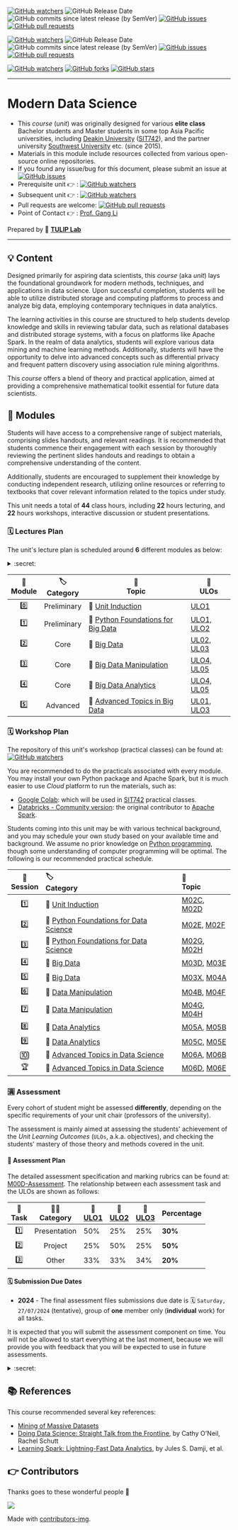 [![GitHub watchers](https://img.shields.io/badge/tulip--lab-Modern--Data--Science-brightgreen?style=plastic)](https://github.com/tulip-lab/Modern-Data-Science)
![GitHub Release Date](https://img.shields.io/github/release-date/tulip-lab/Modern-Data-Science)
![GitHub commits since latest release (by SemVer)](https://img.shields.io/github/commits-since/tulip-lab/Modern-Data-Science/latest)
[![GitHub issues](https://img.shields.io/github/issues/tulip-lab/Modern-Data-Science)](https://github.com/tulip-lab/Modern-Data-Science/issues)
[![GitHub pull requests](https://img.shields.io/github/issues-pr/tulip-lab/Modern-Data-Science)](https://github.com/tulip-lab/Modern-Data-Science/pulls) 

[![GitHub watchers](https://img.shields.io/badge/tulip--lab-sit742-brightgreen?style=plastic)](https://github.com/tulip-lab/sit742)
![GitHub Release Date](https://img.shields.io/github/release-date/tulip-lab/sit742)
![GitHub commits since latest release (by SemVer)](https://img.shields.io/github/commits-since/tulip-lab/sit742/latest)
[![GitHub issues](https://img.shields.io/github/issues/tulip-lab/sit742)](https://github.com/tulip-lab/sit742/issues)
[![GitHub pull requests](https://img.shields.io/github/issues-pr/tulip-lab/sit742)](https://github.com/tulip-lab/sit742/pulls) 


[![GitHub watchers](https://img.shields.io/github/watchers/tulip-lab/sit742.svg?style=social&label=Watch)](https://GitHub.com/tulip-lab/Modern-Data-Science/watchers/)
[![GitHub forks](https://img.shields.io/github/forks/tulip-lab/sit742.svg?style=social&label=Fork)](https://GitHub.com/tulip-lab/Modern-Data-Science/network/)
[![GitHub stars](https://img.shields.io/github/stars/tulip-lab/sit742.svg?style=social&label=Star)](https://GitHub.com/tulip-lab/Modern-Data-Science/stargazers/)

----

# Modern Data Science

- This *course* (*unit*) was originally designed for various **elite class** Bachelor students and Master students in some top Asia Pacific universities, including [Deakin University](https://www.deakin.edu.au) ([SIT742](https://www.deakin.edu.au/courses/unit?unit=SIT742)), and the partner university [Southwest University](https://www.swu.edu.cn) etc. (since 2015).
- Materials in this module include resources collected from various open-source online repositories.
- If you found any issue/bug for this document, please submit an issue at [![GitHub issues](https://img.shields.io/github/issues/tulip-lab/Modern-Data-Science)](https://github.com/tulip-lab/Modern-Data-Science/issues)
- Prerequisite unit :point_right: : [![GitHub watchers](https://img.shields.io/badge/tulip--lab-Math--Foundations-brightgreen?style=plastic)](https://github.com/tulip-lab/math-foundation-for-data-scientists) 
- Subsequent unit :point_right: : [![GitHub watchers](https://img.shields.io/badge/tulip--lab-Pattern--Classification-brightgreen?style=plastic)](https://github.com/tulip-lab/pattern-classification) 
- Pull requests are welcome: [![GitHub pull requests](https://img.shields.io/github/issues-pr/tulip-lab/Modern-Data-Science)](https://github.com/tulip-lab/Modern-Data-Science/pulls) 
- Point of Contact :point_right: : [Prof. Gang Li](https://github.com/tuliplab)

Prepared by :tulip: **[TULIP Lab](https://www.tulip.org.au/members)**

---
## :bulb: Content

Designed primarily for aspiring data scientists, this *course* (aka *unit*) lays the foundational groundwork for modern methods, techniques, and applications in data science. Upon successful completion, students will be able to utilize distributed storage and computing platforms to process and analyze big data, employing contemporary techniques in data analytics.

The learning activities in this course are structured to help students develop knowledge and skills in reviewing tabular data, such as relational databases and distributed storage systems, with a focus on platforms like Apache Spark. In the realm of data analytics, students will explore various data mining and machine learning methods. Additionally, students will have the opportunity to delve into advanced concepts such as differential privacy and frequent pattern discovery using association rule mining algorithms.

This *course* offers a blend of theory and practical application, aimed at providing a comprehensive mathematical toolkit essential for future data scientists.


## :ledger: Modules

Students will have access to a comprehensive range of subject materials, comprising slides handouts, and relevant readings. It is recommended that students commence their engagement with each session by thoroughly reviewing the pertinent slides handouts and readings to obtain a comprehensive understanding of the content.

Additionally, students are encouraged to supplement their knowledge by conducting independent research, utilizing online resources or referring to textbooks that cover relevant information related to the topics under study.

This unit needs a total of **44** class hours, including **22** hours lecturing, and **22** hours workshops, interactive discussion or student presentations.

### :spiral_calendar: Lectures Plan

The unit's lecture plan is scheduled around **6** different modules as below:

<details><summary> :secret: </summary>

>All lecture slides handouts are password protected, and available for Deakin [SIT742](https://www.deakin.edu.au/courses/unit?unit=SIT742) students on [CloudDeakin](https://d2l.deakin.edu.au) site. 
</details>



| :microscope: <br> Module  |  :label: <br> Category  | :ledger: <br> Topic |  :dart: <br> ULOs  |   
| :----: |  :---: | ------|-------|  
| :zero: | Preliminary | :book: [Unit Induction](M00-Induction/README.md) | [ULO1](M00-Induction/M00C-Logistics.md#unit-learning-outcomes) |  | Week 01 |
| :one: | Preliminary | :book: [Python Foundations for Big Data](M01-Python/README.md) | [ULO1, ULO2](M00-Induction/M00C-Logistics.md#unit-learning-outcomes) | [![GitHub watchers](https://img.shields.io/badge/SIT742-Prac--Class-orange)](LabClasses/M01-Exercises.md) | Week 01-03 |
| :two: | Core | :book: [Big Data](M02-BigData/README.md) | [UL02, UL03](M00-Induction/M00C-Logistics.md#unit-learning-outcomes) | [![GitHub watchers](https://img.shields.io/badge/SIT742-Prac--Class-orange)](LabClasses/M03-Exercises.md) | Week 04-05 |
| :three: | Core | :book: [Big Data Manipulation](M03-DataManipulation/README.md) | [ULO4, UL05](M00-Induction/M00C-Logistics.md#unit-learning-outcomes) | [![GitHub watchers](https://img.shields.io/badge/SIT742-Prac--Class-orange)](LabClasses/M04-Exercises.md)  | Week 06-07 |
| :four: | Core | :book: [Big Data Analytics](M04-DataAnalytics/README.md) | [ULO4, UL05](M00-Induction/M00C-Logistics.md#unit-learning-outcomes) | [![GitHub watchers](https://img.shields.io/badge/SIT742-Prac--Class-orange)](LabClasses/M05-Exercises.md) | Week 08-09 |
| :five: | Advanced | :book: [Advanced Topics in Big Data](M05-Advanced/README.md) | [UL01, ULO3](M00-Induction/M00C-Logistics.md#unit-learning-outcomes) |   | Week 10-11 |


### :spiral_calendar: Workshop Plan

The repository of this unit's workshop (practical classes) can be found at: 
[![GitHub watchers](https://img.shields.io/badge/tulip--lab-sit742-brightgreen?style=plastic)](https://github.com/tulip-lab/sit742) 


You are recommended to do the practicals associated with every module. You may install your own Python package and Apache Spark, but it is much easier to use *Cloud* platform to run the materials, such as:

- [Google Colab](http://colab.research.google.com): which will be used in [SIT742](https://www.deakin.edu.au/courses/unit?unit=SIT742) practical classes.
- [Databricks - Community version](https://community.cloud.databricks.com/): the original contributor to [Apache Spark](https://spark.apache.org/).


Students coming into this unit may be with various technical background, and you may schedule your own study based on your available time and background. We assume no prior knowledge on [Python programming](M01-Python/README.md), though some understanding of computer programming will be optimal. The following is our recommended practical schedule.

| :microscope: <br> Session  |  :label: <br> Category  | :ledger: <br> Topic |  
| :--: | :-- | :-- |  
| :one: | :book: [Unit Induction](M00-Induction/README.md) | [M02C](https://github.com/tulip-lab/sit742/blob/develop/Jupyter/M02-Python/M02C-DataTypes.ipynb), [M02D](https://github.com/tulip-lab/sit742/blob/develop/Jupyter/M02-Python/M02D-ControlFlow.ipynb)   |  | 
| :two: | :book: [Python Foundations for Data Science](M01-Python/README.md) | [M02E](https://github.com/tulip-lab/sit742/blob/develop/Jupyter/M02-Python/M02E-POP-OOP.ipynb), [M02F](https://github.com/tulip-lab/sit742/blob/develop/Jupyter/M02-Python/M02F-Files.ipynb) | |
| :three: | :book: [Python Foundations for Data Science](M01-Python/README.md) | [M02G](https://github.com/tulip-lab/sit742/blob/develop/Jupyter/M02-Python/M02G-AdvDataTypes.ipynb), [M02H](https://github.com/tulip-lab/sit742/blob/develop/Jupyter/M02-Python/M02H-Packages.ipynb) | [![GitHub watchers](https://img.shields.io/badge/SIT742-Prac--Class-orange)](LabClasses/M01-Exercises.md) |
| :four: | :book: [Big Data](M03-BigData/README.md) |  [M03D](https://github.com/tulip-lab/sit742/blob/develop/Jupyter/M03-BigData/M03D-DataAcquisition-I.ipynb), [M03E](https://github.com/tulip-lab/sit742/blob/develop/Jupyter/M03-BigData/M03E-DataAcquisition-II.ipynb)  | |
| :five: | :book: [Big Data](M03-BigData/README.md) |  [M03X](https://github.com/tulip-lab/sit742/blob/develop/Jupyter/M03-BigData/M03X-DataWrangling-I.ipynb), [M04A](https://github.com/tulip-lab/sit742/blob/develop/Jupyter/M04-DataManipulation/M04A-DataWrangling-II.ipynb) | [![GitHub watchers](https://img.shields.io/badge/SIT742-Prac--Class-orange)](LabClasses/M03-Exercises.md) | :shipit: A1 |
| :six: | :book: [Data Manipulation](M04-DataManipulation/README.md) |  [M04B](https://github.com/tulip-lab/sit742/blob/develop/Jupyter/M04-DataManipulation/M04B-EDA.ipynb), [M04F](https://github.com/tulip-lab/sit742/blob/develop/Jupyter/M04-DataManipulation/M04F-Spark.ipynb)  | |
| :seven: | :book: [Data Manipulation](M04-DataManipulation/README.md) |  [M04G](https://github.com/tulip-lab/sit742/blob/develop/Jupyter/M04-DataManipulation/M04G-SparkSQL.ipynb), [M04H](https://github.com/tulip-lab/sit742/blob/develop/Jupyter/M04-DataManipulation/M04H-CS-WordCount.ipynb) | [![GitHub watchers](https://img.shields.io/badge/SIT742-Prac--Class-orange)](LabClasses/M04-Exercises.md)
| :eight: | :book: [Data Analytics](M05-DataAnalytics/README.md) |  [M05A](https://github.com/tulip-lab/sit742/blob/develop/Jupyter/M05-DataAnalytics/M05A-TimeSeries.ipynb), [M05B](https://github.com/tulip-lab/sit742/blob/develop/Jupyter/M05-DataAnalytics/M05B-ARIMA.ipynb) | |
| :nine: | :book: [Data Analytics](M05-DataAnalytics/README.md) |  [M05C](https://github.com/tulip-lab/sit742/blob/develop/Jupyter/M05-DataAnalytics/M05C-IsolationForest.ipynb), [M05E](https://github.com/tulip-lab/sit742/blob/develop/Jupyter/M05-DataAnalytics/M05E-ARMining.ipynb) | | 
| :keycap_ten: | :book: [Advanced Topics in Data Science](M06-Advanced/README.md) |  [M06A](https://github.com/tulip-lab/sit742/blob/develop/Jupyter/M06-Advanced/M06A-IBMDP-30Seconds.ipynb), [M06B](https://github.com/tulip-lab/sit742/blob/develop/Jupyter/M06-Advanced/M06B-IBMDP-Exploration.ipynb) | [![GitHub watchers](https://img.shields.io/badge/SIT742-Prac--Class-orange)](LabClasses/M05-Exercises.md) | :shipit: A2 |
| :trophy: | :book: [Advanced Topics in Data Science](M06-Advanced/README.md) |  [M06D](https://github.com/tulip-lab/sit742/blob/develop/Jupyter/M06-Advanced/M06D-GAN-ImageGeneration.ipynb), [M06E](https://github.com/tulip-lab/sit742/blob/develop/Jupyter/M06-Advanced/M06E-GANBLR-TabularDataGeneration.ipynb) | | :shipit: A3 |


### :u6e80: Assessment

Every cohort of student might be assessed **differently**, depending on the specific requirements of your unit chair (professors of the university).

The assessment is mainly aimed at assessing the students' achievement of the *Unit Learning Outcomes* (`ULOs`, a.k.a. objectives), and checking the students' mastery of those theory and methods covered in the unit.

#### :book: Assessment Plan

The detailed assessment specification and marking rubrics can be found at:
[M00D-Assessment](M00-Induction/M00D-Assessment.md). The relationship between each assessment task and the ULOs are shown as follows:

| :microscope: <br> Task  |   :man_teacher: <br> Category |  :dart: <br> [ULO1](S00-Induction/S00C-Logistics.md#ULO1)  | :dart: <br> [ULO2](S00-Induction/S00C-Logistics.md#ULO2) |  :dart: <br> [ULO3](S00-Induction/S00C-Logistics.md#ULO3)  |  Percentage | 
| :----: |  :---: | ------|-------| ----- |  ----- |  
| :one: | Presentation | 50%| 25%  |   25%  | **30%** |   
| :two: | Project | 25%| 50%  |   25%  | **50%** |   
| :three: | Other | 33%| 33%  |   34%  | **20%** |   


#### :spiral_calendar: Submission Due Dates

- **2024** - The final assessment files submissions due date is :spiral_calendar: `Saturday, 27/07/2024` (tentative), group of **one** member only (**individual** work) for all tasks.

It is expected that you will submit the assessment component on time. You will not be allowed to start everything at the last moment, because we will provide you with feedback that you will be expected to use in future assessments.

<details><summary> :secret: </summary>

>If you find that you are having trouble meeting your deadlines, contact the [Unit Chair](S00-Induction/S00B-Team.md).
</details>


## :books: References

This course recommended several key references:

- [Mining of Massive Datasets](http://www.mmds.org/)
- [Doing Data Science: Straight Talk from the Frontline](https://www.amazon.com.au/Doing-Data-Science-Straight-Frontline-ebook/dp/B00FRSNHDC), by Cathy O'Neil, Rachel Schutt
- [Learning Spark: Lightning-Fast Data Analytics](https://www.amazon.com.au/Learning-Spark-Lightning-Fast-Data-Analytics-ebook/dp/B08F9WVFCT/ref=sr_1_1?crid=2LJKCWLTUEPRW&dib=eyJ2IjoiMSJ9.g-CZRop5dPTITKwLvwnDWFD4EqeBs_7DeSIeeOwV98x8CuqARpIHlxP9yHuwpejIdRLBkX_dcxYUrcperP0aIAwiwGhpAeFGBjZnrPU6eWy_h667LtGPQZh0-EuBSdQWLT9XikdJwfeXkuSOCvgbtBOD4kR8ZMKQ1OFuSkOf_DZgrGMW9ohIJvJVTKHof69MA_w3FWcV2dCsQBiw-WcR0jESsrt9JTQ9woAdgele94w.orIyTBagx3k6ZPYVU82NqF5Nzn2cbA_V54LKpmCl9Q0&dib_tag=se&keywords=learning+spark&s=digital-text&sprefix=learning+spar,digital-text,417&sr=1-1), by Jules S. Damji,  et al.

## :point_right: Contributors 

Thanks goes to these wonderful people :tulip:  


<a href="https://github.com/tulip-lab/sit742/graphs/contributors">
  <img src="https://contrib.rocks/image?repo=tulip-lab/sit742" />
</a>


Made with [contributors-img](https://contrib.rocks).

